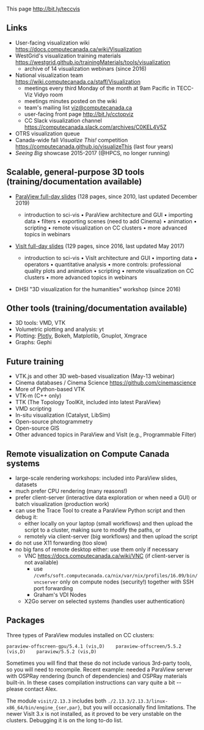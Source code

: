 This page http://bit.ly/teccvis

## Links

- User-facing visualization wiki https://docs.computecanada.ca/wiki/Visualization
- WestGrid's visualization training materials https://westgrid.github.io/trainingMaterials/tools/visualization
  - archive of 14 visualization webinars (since 2016)
- National visualization team https://wiki.computecanada.ca/staff/Visualization
  - meetings every third Monday of the month at 9am Pacific in TECC-Viz Vidyo room
  - meetings minutes posted on the wiki
  - team's mailing list viz@computecanada.ca
  - user-facing front page http://bit.ly/cctopviz
  - CC Slack visualization channel https://computecanada.slack.com/archives/C0KEL4V5Z
- OTRS visualization queue
- Canada-wide fall *Visualize This!* competition https://computecanada.github.io/visualizeThis (last four years)
- *Seeing Big* showcase 2015-2017 (@HPCS, no longer running)

## Scalable, general-purpose 3D tools (training/documentation available)

* [ParaView full-day slides](https://westgrid.github.io/trainingMaterials/materials/paraviewWorkshop.pdf)
  (128 pages, since 2010, last updated December 2019)
  - introduction to sci-vis • ParaView architecture and GUI • importing data • filters • exporting
    scenes (need to add Cinema) • animation • scripting • remote visualization on CC clusters • more
    advanced topics in webinars

* [VisIt full-day slides](https://westgrid.github.io/trainingMaterials/materials/visitWorkshop.pdf) (129
  pages, since 2016, last updated May 2017)
  - introduction to sci-vis • VisIt architecture and GUI • importing data • operators • quantitative
    analysis • more controls: professional quality plots and animation • scripting • remote visualization
    on CC clusters • more advanced topics in webinars

* DHSI "3D visualization for the humanities" workshop (since 2016)

## Other tools (training/documentation available)

* 3D tools: VMD, VTK
* Volumetric plotting and analysis: yt
* Plotting: [Plotly](https://github.com/razoumov/publish/blob/master/plotly.md), Bokeh, Matplotlib, Gnuplot, Xmgrace
* Graphs: Gephi

## Future training

* VTK.js and other 3D web-based visualization (May-13 webinar)
* Cinema databases / Cinema Science https://github.com/cinemascience
* More of Python-based VTK
* VTK-m (C++ only)
* TTK (The Topology ToolKit, included into latest ParaView)
* VMD scripting
* In-situ visualization (Catalyst, LibSim)
* Open-source photogrammetry
* Open-source GIS
* Other advanced topics in ParaView and VisIt (e.g., Programmable Filter)

## Remote visualization on Compute Canada systems

- large-scale rendering workshops: included into ParaView slides, datasets
- much prefer CPU rendering (many reasons!)
- prefer client-server (interactive data exploration or when need a GUI) or batch visualization
  (production work)
- can use the Trace Tool to create a ParaView Python script and then debug it:
  - either locally on your laptop (small workflows) and then upload the script to a cluster, making sure to
    modify the paths, or
  - remotely via client-server (big workflows) and then upload the script
- do not use X11 forwarding (too slow)
- no big fans of remote desktop either: use them only if necessary
  - VNC https://docs.computecanada.ca/wiki/VNC (if client-server is not available)
    - use `/cvmfs/soft.computecanada.ca/nix/var/nix/profiles/16.09/bin/vncserver` only on compute nodes
      (security!) together with SSH port forwarding
    - Graham's VDI Nodes
  - X2Go server on selected systems (handles user authentication)

## Packages

Three types of ParaView modules installed on CC clusters:

```
paraview-offscreen-gpu/5.4.1 (vis,D)    paraview-offscreen/5.5.2 (vis,D)    paraview/5.5.2 (vis,D)
```

Sometimes you will find that these do not include various 3rd-party tools, so you will need to
recompile. Recent example: needed a ParaView server with OSPRay rendering (bunch of dependencies) and
OSPRay materials built-in. In these cases compilation instructions can vary quite a bit -- please contact Alex.

The module `visit/2.13.3` includes both
`./2.13.3/2.13.3/linux-x86_64/bin/engine_{ser,par}`, but you will
occasionally find limitations. The newer VisIt 3.x is not installed, as
it proved to be very unstable on the clusters. Debugging it is on the long
to-do list.
